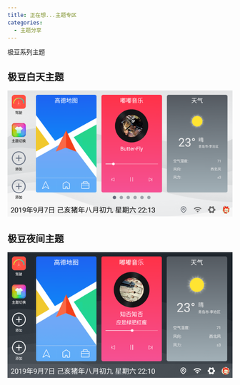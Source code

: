 ```yaml
---
title: 正在想...主题专区
categories:
  - 主题分享
---
```


极豆系列主题

<!-- more -->

## 极豆白天主题

![layout1](../../img/theme_zzx_jdbt.png)

## 极豆夜间主题

![layout1](../../img/theme_zzx_jdyj.png)
